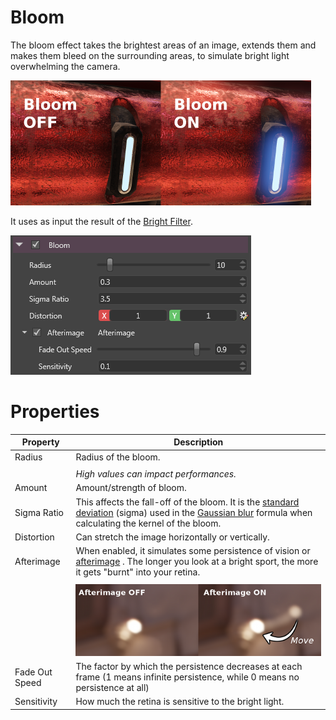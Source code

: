 # Bloom

The bloom effect takes the brightest areas of an image, extends them and makes them bleed on the surrounding areas, to simulate bright light overwhelming the camera.

![media/bloom-1.png](media/bloom-1.png) 

It uses as input the result of the [Bright Filter](bright-filter.md).

![media/bloom-2.png](media/bloom-2.png) 

# Properties

| Property       | Description                                                                                                                                                                                                                                                  |
| -------------- | ------------------------------------------------------------------------------------------------------------------------------------------------------------------------------------------------------------------------------------------------------------ |
| Radius         | Radius of the bloom.                                                                                                                                                                                                                                         |
|                |                                                                                                                                                                                                                                                              |
|                | *High values can impact performances.*                                                                                                                                                                                                                       |
| Amount         | Amount/strength of bloom.                                                                                                                                                                                                                                    |
| Sigma Ratio    | This affects the fall-off of the bloom. It is the [standard deviation](http://en.wikipedia.org/wiki/Standard_deviation)  (sigma) used in the [Gaussian blur](http://en.wikipedia.org/wiki/Gaussian_blur)  formula when calculating the kernel of the bloom.  |
| Distortion     | Can stretch the image horizontally or vertically.                                                                                                                                                                                                            |
| Afterimage     | When enabled, it simulates some persistence of vision or [afterimage](http://en.wikipedia.org/wiki/Afterimage) . The longer you look at a bright sport, the more it gets "burnt" into your retina.                                                           |
|                |                                                                                                                                                                                                                                                              |
|                | ![media/bloom-3.png](media/bloom-3.png)                                                                                                                                                                                                                    |
| Fade Out Speed | The factor by which the persistence decreases at each frame (1 means infinite persistence, while 0 means no persistence at all)                                                                                                                              |
| Sensitivity    | How much the retina is sensitive to the bright light.                                                                                                                                                                                                        |



